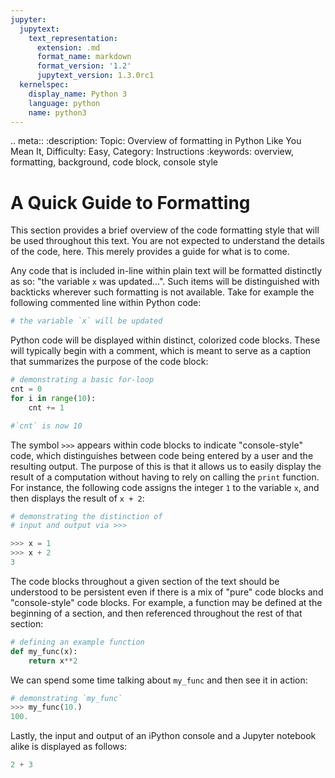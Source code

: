 ```yaml
---
jupyter:
  jupytext:
    text_representation:
      extension: .md
      format_name: markdown
      format_version: '1.2'
      jupytext_version: 1.3.0rc1
  kernelspec:
    display_name: Python 3
    language: python
    name: python3
---
```


<!-- #raw raw_mimetype="text/restructuredtext" -->
.. meta::
   :description: Topic: Overview of formatting in Python Like You Mean It, Difficulty: Easy, Category: Instructions
   :keywords: overview, formatting, background, code block, console style
<!-- #endraw -->

<!-- #region -->
# A Quick Guide to Formatting
This section provides a brief overview of the code formatting style that will be used throughout this text. You are not expected to understand the details of the code, here. This merely provides a guide for what is to come. 

Any code that is included in-line within plain text will be formatted distinctly as so: "the variable `x` was updated...". Such items will be distinguished with backticks wherever such formatting is not available. Take for example the following commented line within Python code:

```python
# the variable `x` will be updated
```

Python code will be displayed within distinct, colorized code blocks. These will typically begin with a comment, which is meant to serve as a caption that summarizes the purpose of the code block:

```python
# demonstrating a basic for-loop
cnt = 0
for i in range(10):
    cnt += 1

#`cnt` is now 10
```

The symbol `>>>` appears within code blocks to indicate "console-style" code, which distinguishes between code being entered by a user and the resulting output. The purpose of this is that it allows us to easily display the result of a computation without having to rely on calling the `print` function. For instance, the following code assigns the integer `1` to the variable `x`, and then displays the result of `x + 2`:

```python
# demonstrating the distinction of
# input and output via >>>

>>> x = 1
>>> x + 2
3
```

The code blocks throughout a given section of the text should be understood to be persistent even if there is a mix of "pure" code blocks and "console-style" code blocks. For example, a function may be defined at the beginning of a section, and then referenced throughout the rest of that section:
```python
# defining an example function
def my_func(x):
    return x**2
```

We can spend some time talking about `my_func` and then see it in action:
```python
# demonstrating `my_func`
>>> my_func(10.)
100.
```

Lastly, the input and output of an iPython console and a Jupyter notebook alike is displayed as follows:
<!-- #endregion -->

```python
2 + 3
```
